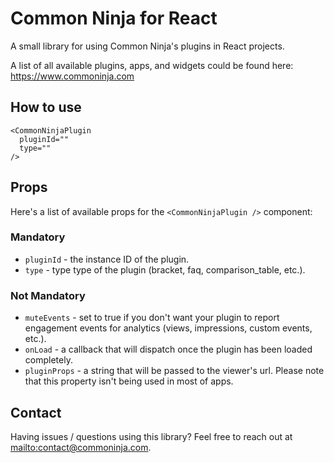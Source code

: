 # Common Ninja for React

A small library for using Common Ninja's plugins in React projects.

A list of all available plugins, apps, and widgets could be found here:
https://www.commoninja.com

## How to use

```
<CommonNinjaPlugin
  pluginId=""
  type=""
/>
```

## Props
Here's a list of available props for the `<CommonNinjaPlugin />` component:

### Mandatory
* `pluginId` - the instance ID of the plugin.
* `type` - type type of the plugin (bracket, faq, comparison_table, etc.).

### Not Mandatory
* `muteEvents` - set to true if you don't want your plugin to report engagement events for analytics (views, impressions, custom events, etc.).
* `onLoad` - a callback that will dispatch once the plugin has been loaded completely.
* `pluginProps` - a string that will be passed to the viewer's url. Please note that this property isn't being used in most of apps.

## Contact

Having issues / questions using this library? Feel free to reach out at [mailto:contact@commoninja.com](contact@commoninja.com).